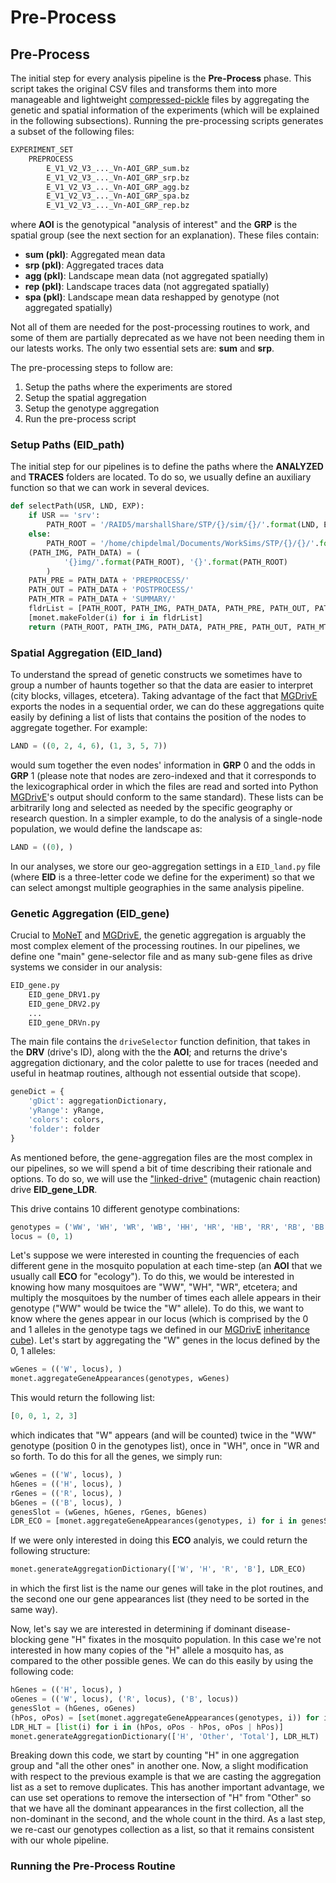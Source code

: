 # Pre-Process


## Pre-Process

The initial step for every analysis pipeline is the **Pre-Process** phase. This script takes the original CSV files and transforms them into more manageable and lightweight [compressed-pickle](https://pypi.org/project/compress-pickle/) files by aggregating the genetic and spatial information of the experiments (which will be explained in the following subsections). Running the pre-processing scripts generates a subset of the following files:

```bash
EXPERIMENT_SET
    PREPROCESS
        E_V1_V2_V3_..._Vn-AOI_GRP_sum.bz
        E_V1_V2_V3_..._Vn-AOI_GRP_srp.bz
        E_V1_V2_V3_..._Vn-AOI_GRP_agg.bz
        E_V1_V2_V3_..._Vn-AOI_GRP_spa.bz
        E_V1_V2_V3_..._Vn-AOI_GRP_rep.bz
```

where **AOI** is the genotypical "analysis of interest" and the **GRP** is the spatial group (see the next section for an explanation). These files contain:

* **sum (pkl)**: Aggregated mean data
* **srp (pkl)**: Aggregated traces data
* **agg (pkl)**: Landscape mean data (not aggregated spatially)
* **rep (pkl)**: Landscape traces data (not aggregated spatially)
* **spa (pkl)**: Landscape mean data reshapped by genotype (not aggregated spatially)

Not all of them are needed for the post-processing routines to work, and some of them are partially deprecated as we have not been needing them in our latests works. The only two essential sets are: **sum** and **srp**.

The pre-processing steps to follow are:

1. Setup the paths where the experiments are stored
2. Setup the spatial aggregation
3. Setup the genotype aggregation
4. Run the pre-process script

### Setup Paths (EID_path)

The initial step for our pipelines is to define the paths where the **ANALYZED** and **TRACES** folders are located. To do so, we usually define an auxiliary function so that we can work in several devices.

```python
def selectPath(USR, LND, EXP):
    if USR == 'srv':
        PATH_ROOT = '/RAID5/marshallShare/STP/{}/sim/{}/'.format(LND, EXP)
    else:
        PATH_ROOT = '/home/chipdelmal/Documents/WorkSims/STP/{}/{}/'.format(LND, EXP)
    (PATH_IMG, PATH_DATA) = (
            '{}img/'.format(PATH_ROOT), '{}'.format(PATH_ROOT)
        )
    PATH_PRE = PATH_DATA + 'PREPROCESS/'
    PATH_OUT = PATH_DATA + 'POSTPROCESS/'
    PATH_MTR = PATH_DATA + 'SUMMARY/'
    fldrList = [PATH_ROOT, PATH_IMG, PATH_DATA, PATH_PRE, PATH_OUT, PATH_MTR]
    [monet.makeFolder(i) for i in fldrList]
    return (PATH_ROOT, PATH_IMG, PATH_DATA, PATH_PRE, PATH_OUT, PATH_MTR)
```


### Spatial Aggregation (EID_land)

To understand the spread of genetic constructs we sometimes have to group a number of haunts together so that the data are easier to interpret (city blocks, villages, etcetera). Taking advantage of the fact that [MGDrivE](https://marshalllab.github.io/MGDrivE/) exports the nodes in a sequential order, we can do these aggregations quite easily by defining a list of lists that contains the position of the nodes to aggregate together. For example:

```python
LAND = ((0, 2, 4, 6), (1, 3, 5, 7))
```

would sum together the even nodes' information in **GRP** 0 and the odds in **GRP** 1 (please note that nodes are zero-indexed and that it corresponds to the lexicographical order in which the files are read and sorted into Python [MGDrivE](https://marshalllab.github.io/MGDrivE/)'s output should conform to the same standard). These lists can be arbitrarily long and selected as needed by the specific geography or research question. In a simpler example, to do the analysis of a single-node population, we would define the landscape as:

```python
LAND = ((0), )
```

In our analyses, we store our geo-aggregation settings in a `EID_land.py` file (where **EID** is a three-letter code we define for the experiment) so that we can select amongst multiple geographies in the same analysis pipeline.

### Genetic Aggregation (EID_gene)

Crucial to [MoNeT](https://github.com/Chipdelmal/MoNeT2) and [MGDrivE](https://marshalllab.github.io/MGDrivE/), the genetic aggregation is arguably the most complex element of the processing routines. In our pipelines, we define one "main" gene-selector file and as many sub-gene files as drive systems we consider in our analysis:

```bash
EID_gene.py
    EID_gene_DRV1.py
    EID_gene_DRV2.py
    ...
    EID_gene_DRVn.py
```

The main file contains the `driveSelector` function definition, that takes in the **DRV** (drive's ID), along with the the **AOI**; and returns the drive's aggregation dictionary, and the color palette to use for traces (needed and useful in heatmap routines, although not essential outside that scope).

```python
geneDict = {
    'gDict': aggregationDictionary, 
    'yRange': yRange, 
    'colors': colors, 
    'folder': folder
}
```

As mentioned before, the gene-aggregation files are the most complex in our pipelines, so we will spend a bit of time describing their rationale and options. To do so, we will use the ["linked-drive"](https://github.com/MarshallLab/MGDrivE/blob/master/MGDrivE/R/Cube-CRISPR2MF.R) (mutagenic chain reaction) drive **EID_gene_LDR**. 

This drive contains 10 different genotype combinations: 

```python
genotypes = ('WW', 'WH', 'WR', 'WB', 'HH', 'HR', 'HB', 'RR', 'RB', 'BB')
locus = (0, 1) 
```

Let's suppose we were interested in counting the frequencies of each different gene in the mosquito population at each time-step (an **AOI** that we usually call **ECO** for "ecology"). To do this, we would be interested in knowing how many mosquitoes are "WW", "WH", "WR", etcetera; and multiply the mosquitoes by the number of times each allele appears in their genotype ("WW" would be twice the "W" allele). To do this, we want to know where the genes appear in our locus (which is comprised by the 0 and 1 alleles in the genotype tags we defined in our [MGDrivE](https://marshalllab.github.io/MGDrivE/) [inheritance cube](https://github.com/MarshallLab/MGDrivE/blob/master/MGDrivE/R/Cube-CRISPR2MF.R)). Let's start by aggregating the "W" genes in the locus defined by the 0, 1 alleles:

```python
wGenes = (('W', locus), )
monet.aggregateGeneAppearances(genotypes, wGenes)
```

This would return the following list:

```python
[0, 0, 1, 2, 3]
```

which indicates that "W" appears (and will be counted) twice in the "WW" genotype (position 0 in the genotypes list), once in "WH", once in "WR and so forth. To do this for all the genes, we simply run:

```python
wGenes = (('W', locus), )
hGenes = (('H', locus), )
rGenes = (('R', locus), )
bGenes = (('B', locus), )
genesSlot = (wGenes, hGenes, rGenes, bGenes)
LDR_ECO = [monet.aggregateGeneAppearances(genotypes, i) for i in genesSlot]
```

If we were only interested in doing this **ECO** analyis, we could return the following structure:

```python
monet.generateAggregationDictionary(['W', 'H', 'R', 'B'], LDR_ECO)
```

in which the first list is the name our genes will take in the plot routines, and the second one our gene appearances list (they need to be sorted in the same way).

Now, let's say we are interested in determining if dominant disease-blocking gene "H" fixates in the mosquito population. In this case we're not interested in how many copies of the "H" allele a mosquito has, as compared to the other possible genes. We can do this easily by using the following code:

```python
hGenes = (('H', locus), )
oGenes = (('W', locus), ('R', locus), ('B', locus))
genesSlot = (hGenes, oGenes)
(hPos, oPos) = [set(monet.aggregateGeneAppearances(genotypes, i)) for i in genesSlot]
LDR_HLT = [list(i) for i in (hPos, oPos - hPos, oPos | hPos)]
monet.generateAggregationDictionary(['H', 'Other', 'Total'], LDR_HLT)
```

Breaking down this code, we start by counting "H" in one aggregation group and "all the other ones" in another one. Now, a slight modification with respect to the previous example is that we are casting the aggregation list as a set to remove duplicates. This has another important advantage, we can use set operations to remove the intersection of "H" from "Other" so that we have all the dominant appearances in the first collection, all the non-dominant in the second, and the whole count in the third. As a last step, we re-cast our genotypes collection as a list, so that it remains consistent with our whole pipeline.


### Running the Pre-Process Routine
